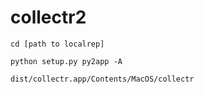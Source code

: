collectr2
=========

    cd [path to localrep]

    python setup.py py2app -A

    dist/collectr.app/Contents/MacOS/collectr 